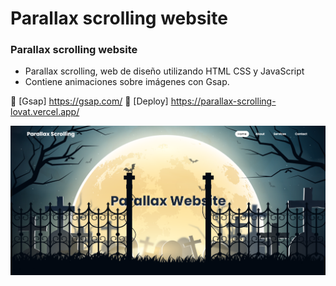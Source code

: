 # Parallax scrolling website
### Parallax scrolling website

- Parallax scrolling, web de diseño utilizando HTML CSS y JavaScript
- Contiene animaciones sobre imágenes con Gsap.

💙 [Gsap] https://gsap.com/
💙 [Deploy] https://parallax-scrolling-lovat.vercel.app/

![preview img](/preview.png)
